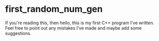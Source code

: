 # first_random_num_gen
If you're reading this, then hello, this is my first C++ program I've written. Feel free to point out any mistakes I've made and maybe add some suggestions.